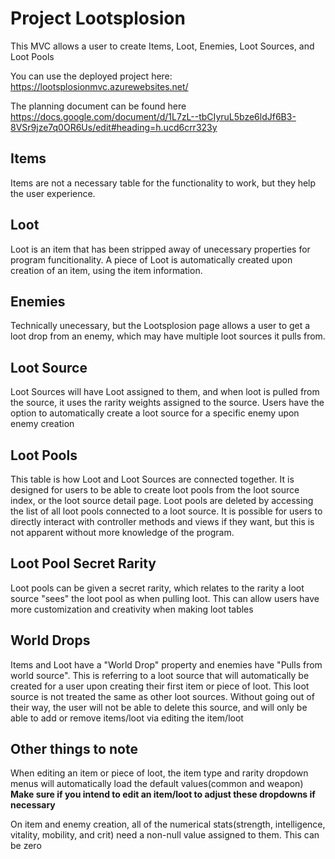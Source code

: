 # Project Lootsplosion

This  MVC allows a user to create Items, Loot, Enemies, Loot Sources, and Loot Pools

You can use the deployed project here: https://lootsplosionmvc.azurewebsites.net/

The planning document can be found here
https://docs.google.com/document/d/1L7zL--tbCIyruL5bze6ldJf6B3-8VSr9jze7q0OR6Us/edit#heading=h.ucd6crr323y

## Items

Items are not a necessary table for the functionality to work, but they help the user experience.

## Loot

Loot is an item that has been stripped away of unecessary properties for program funcitionality.
A piece of Loot is automatically created upon creation of an item, using the item information.

## Enemies

Technically unecessary, but the Lootsplosion page allows a user to get a loot drop from an enemy, which may have multiple loot sources it pulls from.

## Loot Source

Loot Sources will have Loot assigned to them, and when loot is pulled from the source, it uses the rarity weights assigned to the source.
Users have the option to automatically create a loot source for a specific enemy upon enemy creation

## Loot Pools

This table is how Loot and Loot Sources are connected together. It is designed for users to be able to create loot pools from the loot source index,
or the loot source detail page. Loot pools are deleted by accessing the list of all loot pools connected to a loot source. It is possible for users
to directly interact with controller methods and views if they want, but this is not apparent without more knowledge of the program.

## Loot Pool Secret Rarity

Loot pools can be given a secret rarity, which relates to the rarity a loot source "sees" the loot pool as when pulling loot. This can allow users have more 
customization and creativity when making loot tables

## World Drops

Items and Loot have a "World Drop" property and enemies have "Pulls from world source". This is referring to a loot source that will automatically be created
for a user upon creating their first item or piece of loot. This loot source is not treated the same as other loot sources. Without going out of their way, 
the user will not be able to delete this source, and will only be able to add or remove items/loot via editing the item/loot

## Other things to note

When editing an item or piece of loot, the item type and rarity dropdown menus will automatically load the default values(common and weapon) 
**Make sure if you intend to edit an item/loot to adjust these dropdowns if necessary**

On item and enemy creation, all of the numerical stats(strength, intelligence, vitality, mobility, and crit) need a non-null value assigned to them. This can be zero

